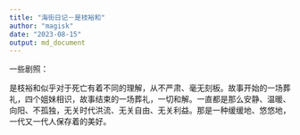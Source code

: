 ```yaml
---
title: "海街日记－是枝裕和"
author: "magisk"
date: "2023-08-15"
output: md_document
---
```


一些剧照：


















是枝裕和似乎对于死亡有着不同的理解，从不严肃、毫无刻板。故事开始的一场葬礼，四个姐妹相识，故事结束的一场葬礼，一切和解。一直都是那么安静、温暖、向阳、不孤独，无关时代洪流、无关自由、无关利益。那是一种缓缓地、悠悠地，一代又一代人保存着的美好。
